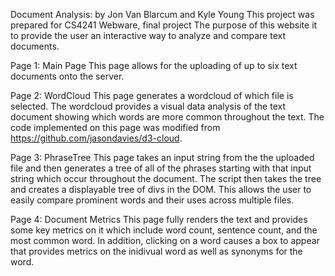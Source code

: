 Document Analysis: by Jon Van Blarcum and Kyle Young
This project was prepared for CS4241 Webware, final project
The purpose of this website it to provide the user an interactive way to analyze and compare text documents.

Page 1: Main Page
	This page allows for the uploading of up to six text documents onto the server.

Page 2: WordCloud
	This page generates a wordcloud of which file is selected. The wordcloud provides a visual data analysis of the text document showing which words are more common throughout the text.
	The code implemented on this page was modified from https://github.com/jasondavies/d3-cloud. 

Page 3: PhraseTree
	This page takes an input string from the the uploaded file and then generates a tree of all of the phrases starting with that input string which occur throughout the document. The script then takes the tree and creates a displayable tree of divs in the DOM. This allows the user to easily compare prominent words and their uses across multiple files.

Page 4: Document Metrics
	This page fully renders the text and provides some key metrics on it which include word count, sentence count, and the most common word.
	In addition, clicking on a word causes a box to appear that provides metrics on the inidivual word as well as synonyms for the word. 